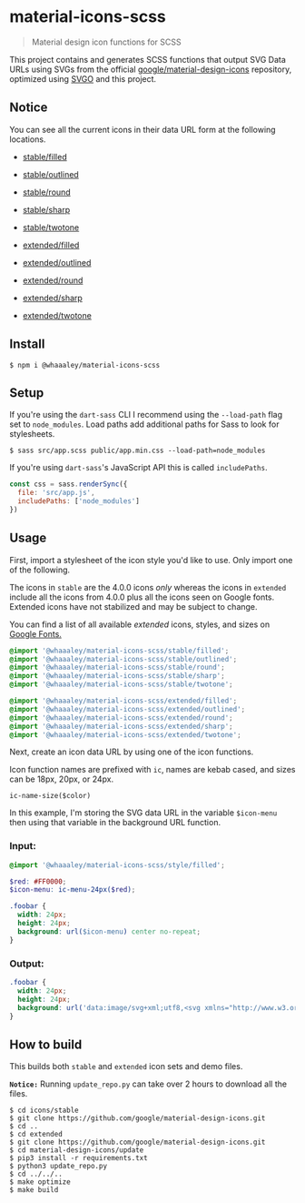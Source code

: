 
# material-icons-scss

> Material design icon functions for SCSS

This project contains and generates SCSS functions that output SVG Data URLs using SVGs from the official [google/material-design-icons](https://github.com/google/material-design-icons) repository, optimized using [SVGO](https://github.com/svg/svgo) and this project.

## Notice
You can see all the current icons in their data URL form at the following locations.

+ [stable/filled](https://demo-dist.netlify.app/stable/filled.html)
+ [stable/outlined](https://demo-dist.netlify.app/stable/outlined.html)
+ [stable/round](https://demo-dist.netlify.app/stable/round.html)
+ [stable/sharp](https://demo-dist.netlify.app/stable/sharp.html)
+ [stable/twotone](https://demo-dist.netlify.app/stable/twotone.html)

+ [extended/filled](https://demo-dist.netlify.app/extended/filled.html)
+ [extended/outlined](https://demo-dist.netlify.app/extended/outlined.html)
+ [extended/round](https://demo-dist.netlify.app/extended/round.html)
+ [extended/sharp](https://demo-dist.netlify.app/extended/sharp.html)
+ [extended/twotone](https://demo-dist.netlify.app/extended/twotone.html)

## Install

```
$ npm i @whaaaley/material-icons-scss
```

## Setup

If you're using the `dart-sass` CLI I recommend using the `--load-path` flag set to `node_modules`. Load paths add additional paths for Sass to look for stylesheets.

```
$ sass src/app.scss public/app.min.css --load-path=node_modules
```

If you're using `dart-sass`'s JavaScript API this is called `includePaths`.

```js
const css = sass.renderSync({
  file: 'src/app.js',
  includePaths: ['node_modules']
})
```

## Usage

First, import a stylesheet of the icon style you'd like to use. Only import one of the following.

The icons in `stable` are the 4.0.0 icons _only_ whereas the icons in `extended` include all the icons from 4.0.0 plus all the icons seen on Google fonts. Extended icons have not stabilized and may be subject to change.

You can find a list of all available _extended_ icons, styles, and sizes on [Google Fonts.](https://fonts.google.com/icons?selected=Material+Icons)

```scss
@import '@whaaaley/material-icons-scss/stable/filled';
@import '@whaaaley/material-icons-scss/stable/outlined';
@import '@whaaaley/material-icons-scss/stable/round';
@import '@whaaaley/material-icons-scss/stable/sharp';
@import '@whaaaley/material-icons-scss/stable/twotone';

@import '@whaaaley/material-icons-scss/extended/filled';
@import '@whaaaley/material-icons-scss/extended/outlined';
@import '@whaaaley/material-icons-scss/extended/round';
@import '@whaaaley/material-icons-scss/extended/sharp';
@import '@whaaaley/material-icons-scss/extended/twotone';
```

Next, create an icon data URL by using one of the icon functions.

Icon function names are prefixed with `ic`, names are kebab cased, and sizes can be 18px, 20px, or 24px.

```
ic-name-size($color)
```

In this example, I'm storing the SVG data URL in the variable `$icon-menu` then using that variable in the background URL function.

### Input:

```scss
@import '@whaaaley/material-icons-scss/style/filled';

$red: #FF0000;
$icon-menu: ic-menu-24px($red);

.foobar {
  width: 24px;
  height: 24px;
  background: url($icon-menu) center no-repeat;
}
```

### Output:

```css
.foobar {
  width: 24px;
  height: 24px;
  background: url('data:image/svg+xml;utf8,<svg xmlns="http://www.w3.org/2000/svg" width="24" height="24"><path fill="%23f00" d="M3 18h18v-2H3v2zm0-5h18v-2H3v2zm0-7v2h18V6H3z"/></svg>') center no-repeat;
}
```

## How to build

This builds both `stable` and `extended` icon sets and demo files.

**`Notice:`** Running `update_repo.py` can take over 2 hours to download all the files.

```
$ cd icons/stable
$ git clone https://github.com/google/material-design-icons.git
$ cd ..
$ cd extended
$ git clone https://github.com/google/material-design-icons.git
$ cd material-design-icons/update
$ pip3 install -r requirements.txt
$ python3 update_repo.py
$ cd ../../..
$ make optimize
$ make build
```
